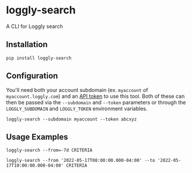 # loggly-search
A CLI for Loggly search

## Installation
```
pip install loggly-search
```

## Configuration
You'll need both your account subdomain (ex. `myaccount` of `myaccount.loggly.com`) 
and an [API token](https://documentation.solarwinds.com/en/success_center/loggly/content/admin/token-based-api-authentication.htm) to use this tool.
Both of these can then be passed via the `--subdomain` and `--token` parameters or
through the `LOGGLY_SUBDOMAIN` and `LOGGLY_TOKEN` environment variables.

```
loggly-search --subdomain myaccount --token abcxyz
```

## Usage Examples
```
loggly-search --from=-7d CRITERIA
```

```
loggly-search --from '2022-05-17T08:00:00.000-04:00' --to '2022-05-17T10:00:00.000-04:00' CRITERIA
```
